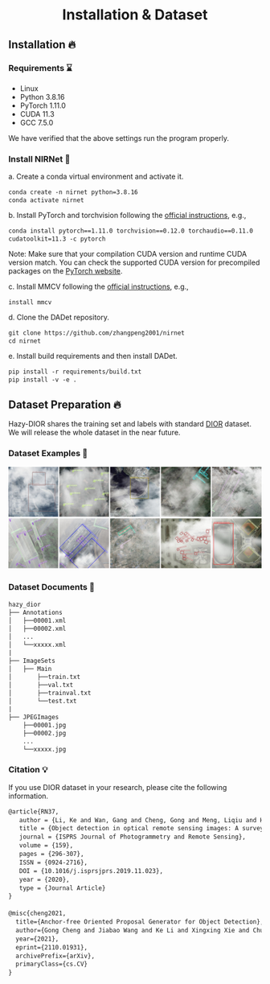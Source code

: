 <p align="center">
  <h1 align="center">Installation & Dataset
  </h1>
</p>

## Installation 🔥

### Requirements :hourglass:

- Linux
- Python 3.8.16
- PyTorch 1.11.0
- CUDA 11.3
- GCC 7.5.0

We have verified that the above settings run the program properly.

### Install NIRNet :mega:

a. Create a conda virtual environment and activate it.

```shell
conda create -n nirnet python=3.8.16
conda activate nirnet
```

b. Install PyTorch and torchvision following the [official instructions](https://pytorch.org/), e.g.,

```shell
conda install pytorch==1.11.0 torchvision==0.12.0 torchaudio==0.11.0 cudatoolkit=11.3 -c pytorch
```

Note: Make sure that your compilation CUDA version and runtime CUDA version match.
You can check the supported CUDA version for precompiled packages on the [PyTorch website](https://pytorch.org/).

c. Install MMCV following the [official instructions](https://github.com/open-mmlab/mmcv), e.g.,

```shell
install mmcv
```

d. Clone the DADet repository.

```shell
git clone https://github.com/zhangpeng2001/nirnet
cd nirnet
```

e. Install build requirements and then install DADet.

```shell
pip install -r requirements/build.txt
pip install -v -e .
```

## Dataset Preparation 🔥
Hazy-DIOR shares the training set and labels with standard [DIOR](https://gcheng-nwpu.github.io/#Datasets) dataset. We will release the whole dataset in the near future.

### Dataset Examples :notebook:

![dataset](../source/dataset.jpg)

### Dataset Documents :open_file_folder:

```shell
hazy_dior
├── Annotations
│   ├──00001.xml
│   ├──00002.xml
│   ...
│   └──xxxxx.xml
|
├── ImageSets
│   ├── Main
│       ├──train.txt
│       ├──val.txt
│       ├──trainval.txt
│       └──test.txt
|
├── JPEGImages
    ├──00001.jpg
    ├──00002.jpg
    ...
    └──xxxxx.jpg

```

### Citation :bulb:
If you use DIOR dataset in your research, please cite the following information.
```tex
@article{RN37,
   author = {Li, Ke and Wan, Gang and Cheng, Gong and Meng, Liqiu and Han, Junwei},
   title = {Object detection in optical remote sensing images: A survey and a new benchmark},
   journal = {ISPRS Journal of Photogrammetry and Remote Sensing},
   volume = {159},
   pages = {296-307},
   ISSN = {0924-2716},
   DOI = {10.1016/j.isprsjprs.2019.11.023},
   year = {2020},
   type = {Journal Article}
}

@misc{cheng2021,
  title={Anchor-free Oriented Proposal Generator for Object Detection}, 
  author={Gong Cheng and Jiabao Wang and Ke Li and Xingxing Xie and Chunbo Lang and Yanqing Yao and Junwei Han},
  year={2021},
  eprint={2110.01931},
  archivePrefix={arXiv},
  primaryClass={cs.CV}
}
```


